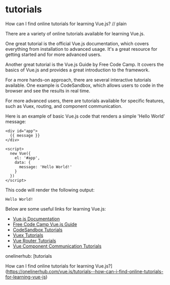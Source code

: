 # tutorials

How can I find online tutorials for learning Vue.js?
// plain

There are a variety of online tutorials available for learning Vue.js.

One great tutorial is the official Vue.js documentation, which covers everything from installation to advanced usage. It's a great resource for getting started and for more advanced users.

Another great tutorial is the Vue.js Guide by Free Code Camp. It covers the basics of Vue.js and provides a great introduction to the framework.

For a more hands-on approach, there are several interactive tutorials available. One example is CodeSandbox, which allows users to code in the browser and see the results in real time.

For more advanced users, there are tutorials available for specific features, such as Vuex, routing, and component communication.

Here is an example of basic Vue.js code that renders a simple 'Hello World' message:

```
<div id="app">
  {{ message }}
</div>

<script>
  new Vue({
    el: '#app',
    data: {
      message: 'Hello World!'
    }
  })
</script>
```

This code will render the following output:

```
Hello World!
```

Below are some useful links for learning Vue.js:

- [Vue.js Documentation](https://vuejs.org/v2/guide/)
- [Free Code Camp Vue.js Guide](https://www.freecodecamp.org/news/learn-vue-js-in-5-minutes/)
- [CodeSandbox Tutorials](https://codesandbox.io/s/vue)
- [Vuex Tutorials](https://vuex.vuejs.org/guide/)
- [Vue Router Tutorials](https://router.vuejs.org/guide/)
- [Vue Component Communication Tutorials](https://vuejs.org/v2/guide/components-edge-cases.html#Communicating-Between-Components)

onelinerhub: [tutorials

How can I find online tutorials for learning Vue.js?](https://onelinerhub.com/vue.js/tutorials--how-can-i-find-online-tutorials-for-learning-vue-js)